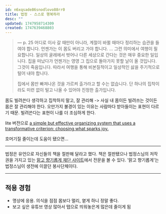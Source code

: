 ```yaml
---
id: n6xqsade86snodlovo88rr0
title: 법정 - 스스로 행복하라
desc: ""
updated: 1747958714309
created: 1747639468803
---
```


> — p. 25
> 어디로 이사 갈 때만이 아니라, 계절이 바뀔 때마다 정리하는 습관을 들여야 합니다.
> 언젠가는 이 몸도 버리고 가야 합니다.
> ... 그런 의미에서 여행이 필요합니다. 일상의 굴레에서 벗어나 다른 세상으로 간다는 것은 매우 중요한 일입니다. 집을 떠났다가 언젠가는 영영 그 집으로 돌아가지 못할 날이 올 것입니다. 그것이 죽음입니다. 따라서 여행을 통해 비본질적이고 일상적인 삻을 주기적으로 털어 내야 합니다.
>
> 집에서 몸만 빠져나온 것을 가르켜 출가라고 할 수는 없습니다. 단 하나의 집착이라도 미련 없이 털고 나올 수 있어야 진정한 출가입니다.

몸도 빌려쓴다 생각하고 집착하지 말고, 잘 관리해
-> 사실 내 몸이든 빌려쓰는 것이든 몸은 잘 관리해야 한다. 오만가지 불경이 있는 이유는 사람마다 받아들이는 표현이 다르기 때문. 빌려쓴다는 표현이 나를 더 조심하게 한다.

lite 버전으로 [a simple but effective organizing system that uses a transformative criterion: choosing what sparks joy.](https://konmari.com/)

호머기질 줄이는데 도움이 됐으면...

---

법정은 유언으로 자신들의 책을 절판해 달라고 했다.
책은 절판됐으나 법정스님의 저작권을 가지고 있는 [맑고 향기롭게 재단 사이트](http://beopjeong.clean94.or.kr/ebook.php)에서 전문을 볼 수 있다. '맑고 향기롭게'는 법정스님이 생전에 이끌던 봉사단체이다.

---

## 적용 경험

- 명상에 응용. 의식을 점점 몸보다 멀리, 옅게 하니 정말 좋다.
- 보고 싶은 유튜브 영상 많아서 탭으로 띄워놓은게 많은데 줄이게 됨
